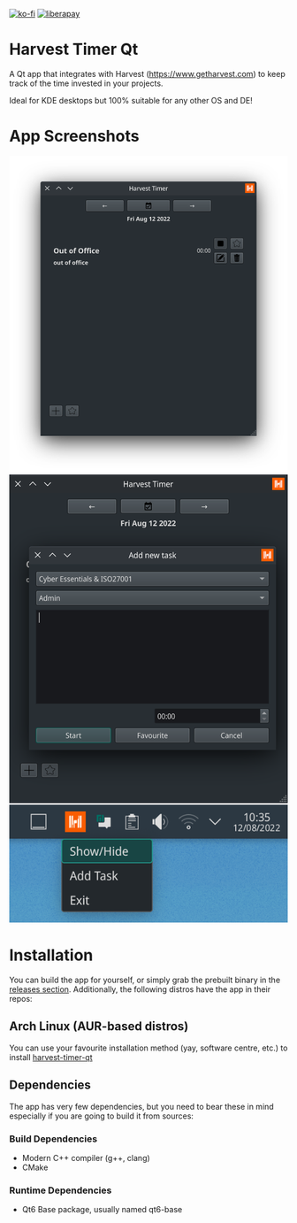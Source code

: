 [![ko-fi](https://ko-fi.com/img/githubbutton_sm.svg)](https://ko-fi.com/U6U6ECJZ8)
[![liberapay](https://img.shields.io/liberapay/receives/jorge-barroso.svg?logo=liberapay)](https://liberapay.com/jorge-barroso/donate)

# Harvest Timer Qt
A Qt app that integrates with Harvest (https://www.getharvest.com) to keep track of the time invested in your projects.

Ideal for KDE desktops but 100% suitable for any other OS and DE!

# App Screenshots
![Main Window](/assets/main_window.png?raw=true "the main window of the application")
![Adding a Task](/assets/add_task_window.png?raw=true "the form to add a new task from the applications")
![System Tray](/assets/systray_icon.png?raw=true "the app giving you quick access ")


# Installation
You can build the app for yourself, or simply grab the prebuilt binary in the [releases section](https://github.com/jorge-barroso/harvesttimer-qt/releases).
Additionally, the following distros have the app in their repos:

## Arch Linux (AUR-based distros)
You can use your favourite installation method (yay, software centre, etc.) to install [harvest-timer-qt](https://aur.archlinux.org/packages/harvest-timer-qt)

## Dependencies
The app has very few dependencies, but you need to bear these in mind especially if you are going to build it from sources:

### Build Dependencies
- Modern C++ compiler (g++, clang)
- CMake

### Runtime Dependencies
- Qt6 Base package, usually named qt6-base

